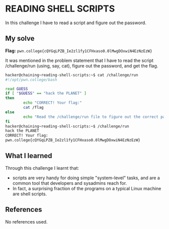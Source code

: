 # READING SHELL SCRIPTS
In this challenge I have to read a script and figure out the password.

## My solve
**Flag:** `pwn.college{cQYGqLPZB_Ie2zl1fy1CFHxaso0.0lMwgDOxwiN4EzNzEzW}`

It was mentioned in the problem statement that I have to  read the script /challenge/run (using, say, cat), figure out the password, and get the flag.
```bash
hacker@chaining~reading-shell-scripts:~$ cat /challenge/run
#!/opt/pwn.college/bash

read GUESS
if [ "$GUESS" == "hack the PLANET" ]
then
        echo "CORRECT! Your flag:"
        cat /flag
else
        echo "Read the /challenge/run file to figure out the correct password!"
fi
hacker@chaining~reading-shell-scripts:~$ /challenge/run
hack the PLANET
CORRECT! Your flag:
pwn.college{cQYGqLPZB_Ie2zl1fy1CFHxaso0.0lMwgDOxwiN4EzNzEzW}
```

## What I learned
Through this challenge I learnt that:
-  scripts are very handy for doing simple "system-level" tasks, and are a common tool that developers and sysadmins reach for.
- In fact, a surprising fraction of the programs on a typical Linux machine are shell scripts.


## References
No references used.

